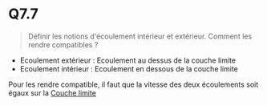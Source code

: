 # Q7.7

> Définir les notions d'écoulement intérieur et extérieur. Comment les rendre compatibles ?

- Ecoulement extérieur : Ecoulement au dessus de la couche limite
- Ecoulement intérieur : Ecoulement en dessous de la couche limite

Pour les rendre compatible, il faut que la vitesse des deux écoulements soit égaux sur la [Couche limite](../Notion/Couche%20limite.md)